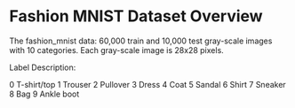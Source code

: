 # Fashion MNIST Dataset Overview

The fashion_mnist data: 60,000 train and 10,000 test gray-scale images with 10 categories. Each gray-scale image is 28x28 pixels.

Label Description:

0 T-shirt/top
1 Trouser
2 Pullover
3 Dress
4 Coat
5 Sandal
6 Shirt
7 Sneaker
8 Bag
9 Ankle boot

